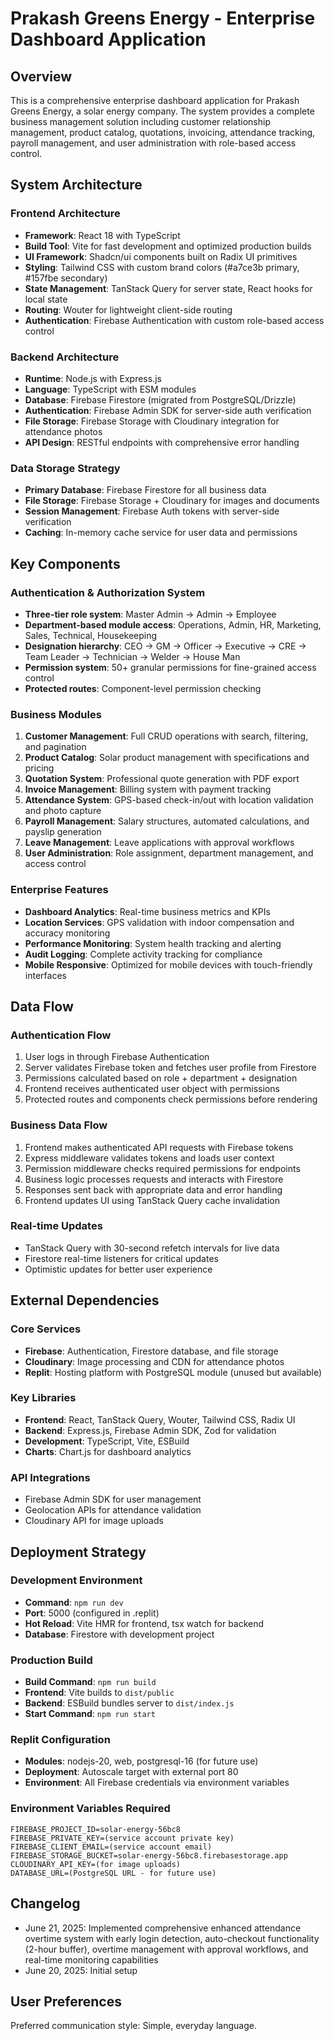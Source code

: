 # Prakash Greens Energy - Enterprise Dashboard Application

## Overview

This is a comprehensive enterprise dashboard application for Prakash Greens Energy, a solar energy company. The system provides a complete business management solution including customer relationship management, product catalog, quotations, invoicing, attendance tracking, payroll management, and user administration with role-based access control.

## System Architecture

### Frontend Architecture
- **Framework**: React 18 with TypeScript
- **Build Tool**: Vite for fast development and optimized production builds
- **UI Framework**: Shadcn/ui components built on Radix UI primitives
- **Styling**: Tailwind CSS with custom brand colors (#a7ce3b primary, #157fbe secondary)
- **State Management**: TanStack Query for server state, React hooks for local state
- **Routing**: Wouter for lightweight client-side routing
- **Authentication**: Firebase Authentication with custom role-based access control

### Backend Architecture
- **Runtime**: Node.js with Express.js
- **Language**: TypeScript with ESM modules
- **Database**: Firebase Firestore (migrated from PostgreSQL/Drizzle)
- **Authentication**: Firebase Admin SDK for server-side auth verification
- **File Storage**: Firebase Storage with Cloudinary integration for attendance photos
- **API Design**: RESTful endpoints with comprehensive error handling

### Data Storage Strategy
- **Primary Database**: Firebase Firestore for all business data
- **File Storage**: Firebase Storage + Cloudinary for images and documents
- **Session Management**: Firebase Auth tokens with server-side verification
- **Caching**: In-memory cache service for user data and permissions

## Key Components

### Authentication & Authorization System
- **Three-tier role system**: Master Admin → Admin → Employee
- **Department-based module access**: Operations, Admin, HR, Marketing, Sales, Technical, Housekeeping
- **Designation hierarchy**: CEO → GM → Officer → Executive → CRE → Team Leader → Technician → Welder → House Man
- **Permission system**: 50+ granular permissions for fine-grained access control
- **Protected routes**: Component-level permission checking

### Business Modules
1. **Customer Management**: Full CRUD operations with search, filtering, and pagination
2. **Product Catalog**: Solar product management with specifications and pricing
3. **Quotation System**: Professional quote generation with PDF export
4. **Invoice Management**: Billing system with payment tracking
5. **Attendance System**: GPS-based check-in/out with location validation and photo capture
6. **Payroll Management**: Salary structures, automated calculations, and payslip generation
7. **Leave Management**: Leave applications with approval workflows
8. **User Administration**: Role assignment, department management, and access control

### Enterprise Features
- **Dashboard Analytics**: Real-time business metrics and KPIs
- **Location Services**: GPS validation with indoor compensation and accuracy monitoring
- **Performance Monitoring**: System health tracking and alerting
- **Audit Logging**: Complete activity tracking for compliance
- **Mobile Responsive**: Optimized for mobile devices with touch-friendly interfaces

## Data Flow

### Authentication Flow
1. User logs in through Firebase Authentication
2. Server validates Firebase token and fetches user profile from Firestore
3. Permissions calculated based on role + department + designation
4. Frontend receives authenticated user object with permissions
5. Protected routes and components check permissions before rendering

### Business Data Flow
1. Frontend makes authenticated API requests with Firebase tokens
2. Express middleware validates tokens and loads user context
3. Permission middleware checks required permissions for endpoints
4. Business logic processes requests and interacts with Firestore
5. Responses sent back with appropriate data and error handling
6. Frontend updates UI using TanStack Query cache invalidation

### Real-time Updates
- TanStack Query with 30-second refetch intervals for live data
- Firestore real-time listeners for critical updates
- Optimistic updates for better user experience

## External Dependencies

### Core Services
- **Firebase**: Authentication, Firestore database, and file storage
- **Cloudinary**: Image processing and CDN for attendance photos
- **Replit**: Hosting platform with PostgreSQL module (unused but available)

### Key Libraries
- **Frontend**: React, TanStack Query, Wouter, Tailwind CSS, Radix UI
- **Backend**: Express.js, Firebase Admin SDK, Zod for validation
- **Development**: TypeScript, Vite, ESBuild
- **Charts**: Chart.js for dashboard analytics

### API Integrations
- Firebase Admin SDK for user management
- Geolocation APIs for attendance validation
- Cloudinary API for image uploads

## Deployment Strategy

### Development Environment
- **Command**: `npm run dev`
- **Port**: 5000 (configured in .replit)
- **Hot Reload**: Vite HMR for frontend, tsx watch for backend
- **Database**: Firestore with development project

### Production Build
- **Build Command**: `npm run build`
- **Frontend**: Vite builds to `dist/public`
- **Backend**: ESBuild bundles server to `dist/index.js`
- **Start Command**: `npm run start`

### Replit Configuration
- **Modules**: nodejs-20, web, postgresql-16 (for future use)
- **Deployment**: Autoscale target with external port 80
- **Environment**: All Firebase credentials via environment variables

### Environment Variables Required
```
FIREBASE_PROJECT_ID=solar-energy-56bc8
FIREBASE_PRIVATE_KEY=(service account private key)
FIREBASE_CLIENT_EMAIL=(service account email)
FIREBASE_STORAGE_BUCKET=solar-energy-56bc8.firebasestorage.app
CLOUDINARY_API_KEY=(for image uploads)
DATABASE_URL=(PostgreSQL URL - for future use)
```

## Changelog
- June 21, 2025: Implemented comprehensive enhanced attendance overtime system with early login detection, auto-checkout functionality (2-hour buffer), overtime management with approval workflows, and real-time monitoring capabilities
- June 20, 2025: Initial setup

## User Preferences

Preferred communication style: Simple, everyday language.
